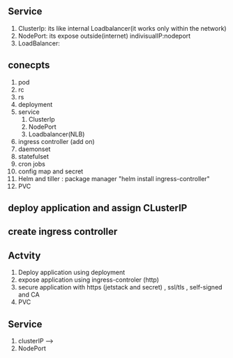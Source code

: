 ## Service
   1. ClusterIp: its like internal Loadbalancer(it works only within the network)
   2. NodePort: its expose outside(internet) indivisualIP:nodeport
   3. LoadBalancer:   


## conecpts
   1. pod
   2. rc
   3. rs
   4. deployment
   5. service
         1. ClusterIp
         2. NodePort
         3. Loadbalancer(NLB) 
   6. ingress controller (add on)
   7. daemonset
   8. statefulset
   9.  cron jobs
   10. config map and secret
   11. Helm and tiller :  package manager "helm install ingress-controller" 
   12. PVC  


## deploy application and assign CLusterIP 
## create ingress controller 
## Actvity 
   1. Deploy application using deployment 
   2. expose application using ingress-controler (http)
   3. secure application with https (jetstack and secret) , ssl/tls , self-signed and CA
   4. PVC 

## Service 
   1. clusterIP --> 
   2. NodePort 